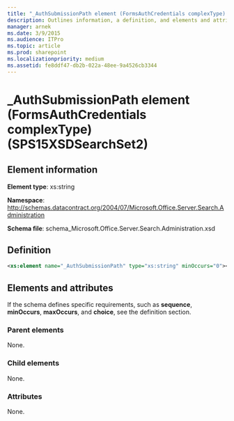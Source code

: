```yaml
---
title: "_AuthSubmissionPath element (FormsAuthCredentials complexType) (SPS15XSDSearchSet2)"
description: Outlines information, a definition, and elements and attributes for the _AuthSubmissionPath element in Sharepoint.
manager: arnek
ms.date: 3/9/2015
ms.audience: ITPro
ms.topic: article
ms.prod: sharepoint
ms.localizationpriority: medium
ms.assetid: fe8ddf47-db2b-022a-48ee-9a4526cb3344
---
```


# _AuthSubmissionPath element (FormsAuthCredentials complexType) (SPS15XSDSearchSet2)

## Element information
**Element type**: xs:string

**Namespace**: http://schemas.datacontract.org/2004/07/Microsoft.Office.Server.Search.Administration 

**Schema file**: schema_Microsoft.Office.Server.Search.Administration.xsd 

## Definition

```XML
<xs:element name="_AuthSubmissionPath" type="xs:string" minOccurs="0"></xs:element>

```

## Elements and attributes

If the schema defines specific requirements, such as **sequence**, **minOccurs**, **maxOccurs**, and **choice**, see the definition section. 
  
### Parent elements

None.
  
### Child elements

None.
  
### Attributes

None.
  

